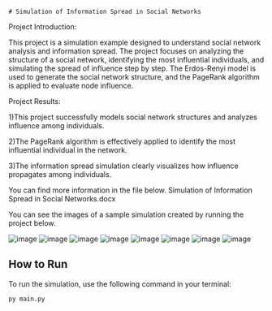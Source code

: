     # Simulation of Information Spread in Social Networks
Project Introduction:

This project is a simulation example designed to understand social network analysis and information spread. The project focuses on analyzing the structure of a social network, identifying the most influential individuals, and simulating the spread of influence step by step. The Erdos-Renyi model is used to generate the social network structure, and the PageRank algorithm is applied to evaluate node influence.


Project Results:

1)This project successfully models social network structures and analyzes influence among individuals. 

2)The PageRank algorithm is effectively applied to identify the most influential individual in the network. 

3)The information spread simulation clearly visualizes how influence propagates among individuals.

You can find more information in the file below. Simulation of Information Spread in Social Networks.docx

You can see the images of a sample simulation created by running the project below.



![image](https://github.com/user-attachments/assets/f8f2a141-5228-481a-af03-1297b32864b0)
![image](https://github.com/user-attachments/assets/515ee6a5-2359-450d-878e-ceb7bed2fc06)
![image](https://github.com/user-attachments/assets/42486cb9-f05d-4a36-ad5c-b2498506b1f7)
![image](https://github.com/user-attachments/assets/15397e3a-dd64-414a-9335-8a6ec5b0cb8a)
![image](https://github.com/user-attachments/assets/f79e0b6e-06aa-4014-8336-ee944f0df3cc)
![image](https://github.com/user-attachments/assets/f5482507-a527-4ca7-a6ce-c3398a1d73e8)
![image](https://github.com/user-attachments/assets/c7c90546-907f-4a78-947a-b9c241cabb68)
![image](https://github.com/user-attachments/assets/1a925f09-5dc8-4061-bb87-b3e723b604a1)



## How to Run
To run the simulation, use the following command in your terminal:

```bash
py main.py





